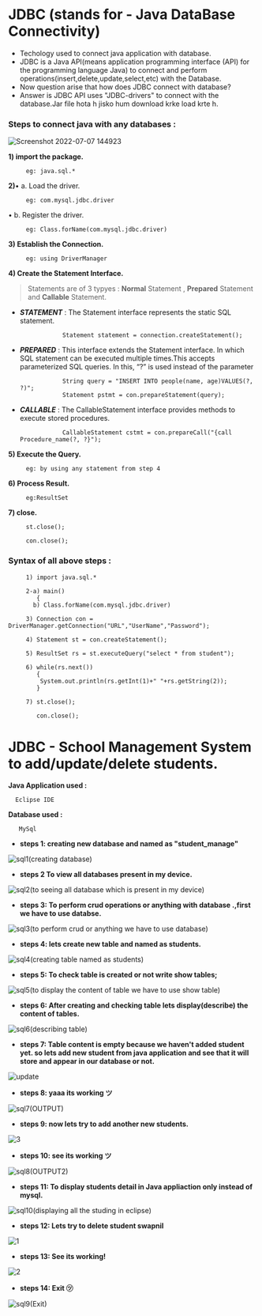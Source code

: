 # JDBC (stands for - Java DataBase Connectivity)
- Techology used to connect java application with database.
- JDBC is a Java API(means application programming interface (API) for the programming language Java) to connect and perform operations(insert,delete,update,select,etc) with the Database.
- Now question arise that how does JDBC connect with database? 
- Answer is JDBC API uses "JDBC-drivers" to connect with the database.Jar file hota h jisko hum download krke load krte h.

### Steps to connect java with any databases :

![Screenshot 2022-07-07 144923](https://user-images.githubusercontent.com/101108540/177739248-c729c061-b869-4038-bd6d-36741e31b126.jpg)


**1) import the package.** 

         eg: java.sql.*

**2)**• a. Load the driver.   

         eg: com.mysql.jdbc.driver

   • b. Register the driver.
   
         eg: Class.forName(com.mysql.jdbc.driver)

**3) Establish the Connection.**

         eg: using DriverManager

**4) Create the Statement Interface.**

> Statements are of 3 typyes : **Normal** Statement , **Prepared** Statement and **Callable** Statement. 
         
- ***STATEMENT*** : The Statement interface represents the static SQL statement.

                  Statement statement = connection.createStatement();
- ***PREPARED*** : This interface extends the Statement interface. In which SQL statement can be executed multiple times.This accepts parameterized SQL queries. In this, “?” is used instead of the parameter

                  String query = "INSERT INTO people(name, age)VALUES(?, ?)";
                  Statement pstmt = con.prepareStatement(query); 
                  
- ***CALLABLE*** : The CallableStatement interface provides methods to execute stored procedures.

                  CallableStatement cstmt = con.prepareCall("{call Procedure_name(?, ?}");


**5) Execute the Query.**

         eg: by using any statement from step 4

**6) Process Result.**     

         eg:ResultSet

**7) close.**

         st.close();

         con.close(); 

### Syntax of all above steps :

         1) import java.sql.*

         2-a) main()
            {
           b) Class.forName(com.mysql.jdbc.driver)

         3) Connection con = DriverManager.getConnection("URL","UserName","Password");

         4) Statement st = con.createStatement();

         5) ResultSet rs = st.executeQuery("select * from student");

         6) while(rs.next())
            {
             System.out.println(rs.getInt(1)+" "+rs.getString(2));
            }

         7) st.close();

            con.close(); 


# JDBC - School Management System to add/update/delete students.

**Java Application used :**
    
      Eclipse IDE
      
**Database used :**   

       MySql

- **steps 1: creating new database and named as "student_manage"**

![sql1(creating database)](https://user-images.githubusercontent.com/101108540/177479283-d6958b90-6156-4614-984c-93659dc4eeb2.jpg)


- **steps 2 To view all databases present in my device.**

![sql2(to seeing all database which is present in my device)](https://user-images.githubusercontent.com/101108540/177496541-17baf3f1-4c85-443e-8fd7-ea17c7a510bb.jpg)

- **steps 3: To perform crud operations or anything with database .,first we have to use databse.**

![sql3(to perform crud or anything we have to use database)](https://user-images.githubusercontent.com/101108540/177479822-9dd4ac00-8b82-483b-8926-854e16062de2.jpg)

- **steps 4: lets create new table and named as students.**

![sql4(creating table named as students)](https://user-images.githubusercontent.com/101108540/177479919-692c9589-d29a-4612-9eb8-c12084a6f4e3.jpg)

- **steps 5: To check table is created or not write show tables;**

![sql5(to display the content of table we have to use show table)](https://user-images.githubusercontent.com/101108540/177497035-49d7108a-878e-4927-8187-325439d0406e.jpg)

- **steps 6: After creating and checking table lets display(describe) the content of tables.**

![sql6(describing table)](https://user-images.githubusercontent.com/101108540/177497387-2f5cf78f-cd30-4962-890c-295dfcc7a1ea.jpg)

- **steps 7: Table content is empty because we haven't added student yet. so lets add new student from java application and see that it will store and appear in our database or not.**

![update](https://user-images.githubusercontent.com/101108540/177710266-38d7d082-0e0b-466c-b9ca-f77c9d6e1c32.jpg)


- **steps 8: yaaa its working ツ**

![sql7(OUTPUT)](https://user-images.githubusercontent.com/101108540/177498837-a08a19ee-4f70-45d6-a4e8-c86c7ae1ddd3.jpg)

- **steps 9: now lets try to add another new students.**

![3](https://user-images.githubusercontent.com/101108540/177503384-2025597d-6197-4eb0-9af4-235cb3575f25.jpg)

- **steps 10: see its working ツ**

![sql8(OUTPUT2)](https://user-images.githubusercontent.com/101108540/177503557-43bd8197-372a-4040-837b-883b883544a6.jpg)

- **steps 11: To display students detail in Java appliaction only instead of mysql.**

![sql10(displaying all the studing in eclipse)](https://user-images.githubusercontent.com/101108540/177504576-70e21278-08fc-4655-a2d0-aa022325f7a9.jpg)

- **steps 12: Lets try to delete student swapnil**
 
 ![1](https://user-images.githubusercontent.com/101108540/177712239-692ee005-a59a-483a-ae87-820e8781dd1c.jpg)

- **steps 13: See its working!**

![2](https://user-images.githubusercontent.com/101108540/177712516-e841c1fe-3b44-459a-93be-baa506fad5f6.jpg)


- **steps 14: Exit ㋡**

![sql9(Exit)](https://user-images.githubusercontent.com/101108540/177504667-dd48cca3-385f-45c1-b6fe-50e83312abca.jpg)

